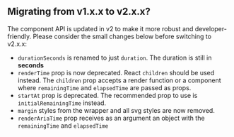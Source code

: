 ## Migrating from v1.x.x to v2.x.x?

The component API is updated in v2 to make it more robust and developer-friendly. Please consider the small changes below before switching to v2.x.x:

- `durationSeconds` is renamed to just `duration`. The duration is still in **seconds**
- `renderTime` prop is now deprecated. React `children` should be used instead. The `children` prop accepts a render function or a component where `remainingTime` and `elapsedTime` are passed as props.
- `startAt` prop is deprecated. The recommended prop to use is `initialRemainingTime` instead.
- `margin` styles from the wrapper and all svg styles are now removed.
- `renderAriaTime` prop receives as an argument an object with the `remainingTime` and `elapsedTime`
